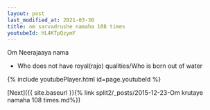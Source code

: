 ```yaml
---
layout: post
last_modified_at: 2021-03-30
title: om sarvadrushe namaha 108 times
youtubeId: HL4KTpQzymY
---
```

 
 
Om Neerajaaya nama 
 
 -  Who does not have royal(rajo) qualities/Who is born out of water 
 
  
 
  
 
 
 
 
 
 


{% include youtubePlayer.html id=page.youtubeId %}
 
[Next]({{ site.baseurl }}{% link  split2/_posts/2015-12-23-Om krutaye namaha 108 times.md%})
 
